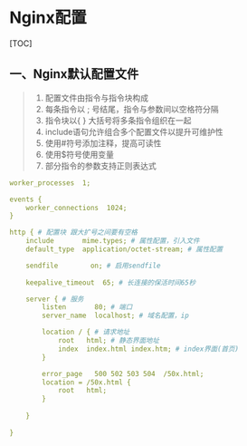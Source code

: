 # Nginx配置

[TOC]

## 一、Nginx默认配置文件

> 1. 配置文件由指令与指令块构成
> 2. 每条指令以 ; 号结尾，指令与参数间以空格符分隔
> 3. 指令块以{ } 大括号将多条指令组织在一起
> 4. include语句允许组合多个配置文件以提升可维护性
> 5. 使用#符号添加注释，提高可读性
> 6. 使用$符号使用变量
> 7. 部分指令的参数支持正则表达式

```yaml
worker_processes  1;

events {
    worker_connections  1024;
}

http { # 配置块 跟大扩号之间要有空格
    include       mime.types; # 属性配置，引入文件
    default_type  application/octet-stream; # 属性配置

    sendfile        on; # 启用sendfile
  
    keepalive_timeout  65; # 长连接的保活时间65秒

    server { # 服务
        listen       80; # 端口
        server_name  localhost; # 域名配置，ip

        location / { # 请求地址
            root   html; # 静态界面地址
            index  index.html index.htm; # index界面(首页)
        }

        error_page   500 502 503 504  /50x.html;
        location = /50x.html {
            root   html;
        }
       
    }
 
}

```

